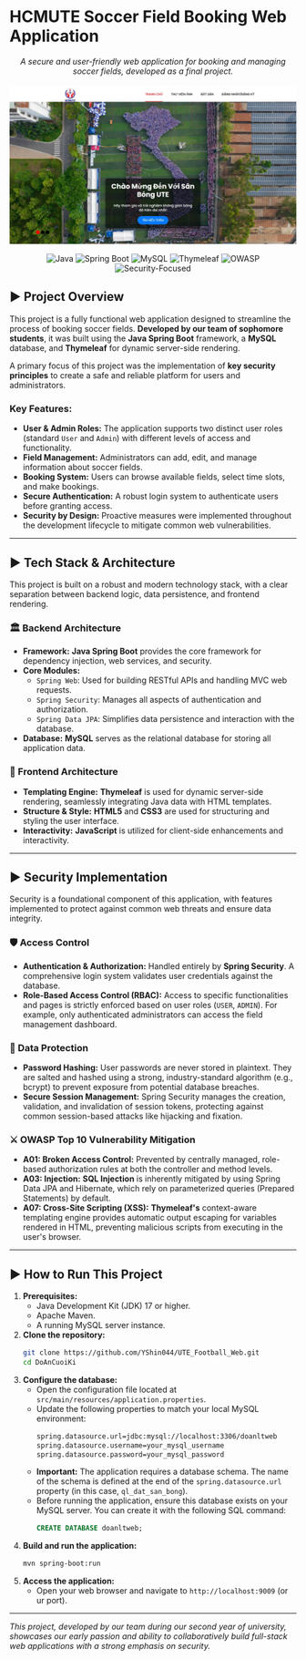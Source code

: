 # HCMUTE Soccer Field Booking Web Application

<p align="center">
  <em>A secure and user-friendly web application for booking and managing soccer fields, developed as a final project.</em>
  <br/><br/>
  <!-- Hãy chụp ảnh màn hình giao diện đẹp nhất của trang web và chèn vào đây -->
  <img src="https://github.com/YShin044/UTE_Booking_Web/blob/master/assets/UTE_Web.jpg" alt="Website Screenshot">
</p>

<!-- HÀNG HUY HIỆU CÔNG NGHỆ -->
<p align="center">
  <img src="https://img.shields.io/badge/Java-ED8B00?style=for-the-badge&logo=openjdk&logoColor=white" alt="Java"/>
  <img src="https://img.shields.io/badge/Spring-6DB33F?style=for-the-badge&logo=spring&logoColor=white" alt="Spring Boot"/>
  <img src="https://img.shields.io/badge/MySQL-4479A1?style=for-the-badge&logo=mysql&logoColor=white" alt="MySQL"/>
  <img src="https://img.shields.io/badge/Thymeleaf-005C0F?style=for-the-badge&logo=thymeleaf&logoColor=white" alt="Thymeleaf"/>
  <img src="https://img.shields.io/badge/OWASP-000000?style=for-the-badge&logo=owasp&logoColor=white" alt="OWASP"/>
  <img src="https://img.shields.io/badge/Security-Focused-blue?style=for-the-badge" alt="Security-Focused"/>
</p>
<!-- KẾT THÚC HÀNG HUY HIỆU -->

## ► Project Overview

This project is a fully functional web application designed to streamline the process of booking soccer fields. **Developed by our team of sophomore students**, it was built using the **Java Spring Boot** framework, a **MySQL** database, and **Thymeleaf** for dynamic server-side rendering.

A primary focus of this project was the implementation of **key security principles** to create a safe and reliable platform for users and administrators.

### Key Features:
- **User & Admin Roles:** The application supports two distinct user roles (standard `User` and `Admin`) with different levels of access and functionality.
- **Field Management:** Administrators can add, edit, and manage information about soccer fields.
- **Booking System:** Users can browse available fields, select time slots, and make bookings.
- **Secure Authentication:** A robust login system to authenticate users before granting access.
- **Security by Design:** Proactive measures were implemented throughout the development lifecycle to mitigate common web vulnerabilities.

---

## ► Tech Stack & Architecture

This project is built on a robust and modern technology stack, with a clear separation between backend logic, data persistence, and frontend rendering.

### 🏛️ Backend Architecture
- **Framework:** **Java Spring Boot** provides the core framework for dependency injection, web services, and security.
- **Core Modules:**
  - `Spring Web`: Used for building RESTful APIs and handling MVC web requests.
  - `Spring Security`: Manages all aspects of authentication and authorization.
  - `Spring Data JPA`: Simplifies data persistence and interaction with the database.
- **Database:** **MySQL** serves as the relational database for storing all application data.

### 🎨 Frontend Architecture
- **Templating Engine:** **Thymeleaf** is used for dynamic server-side rendering, seamlessly integrating Java data with HTML templates.
- **Structure & Style:** **HTML5** and **CSS3** are used for structuring and styling the user interface.
- **Interactivity:** **JavaScript** is utilized for client-side enhancements and interactivity.

---

## ► Security Implementation

Security is a foundational component of this application, with features implemented to protect against common web threats and ensure data integrity.

### 🛡️ Access Control
- **Authentication & Authorization:** Handled entirely by **Spring Security**. A comprehensive login system validates user credentials against the database.
- **Role-Based Access Control (RBAC):** Access to specific functionalities and pages is strictly enforced based on user roles (`USER`, `ADMIN`). For example, only authenticated administrators can access the field management dashboard.

### 🔐 Data Protection
- **Password Hashing:** User passwords are never stored in plaintext. They are salted and hashed using a strong, industry-standard algorithm (e.g., bcrypt) to prevent exposure from potential database breaches.
- **Secure Session Management:** Spring Security manages the creation, validation, and invalidation of session tokens, protecting against common session-based attacks like hijacking and fixation.

### ⚔️ OWASP Top 10 Vulnerability Mitigation
- **A01: Broken Access Control:** Prevented by centrally managed, role-based authorization rules at both the controller and method levels.
- **A03: Injection:** **SQL Injection** is inherently mitigated by using Spring Data JPA and Hibernate, which rely on parameterized queries (Prepared Statements) by default.
- **A07: Cross-Site Scripting (XSS):** **Thymeleaf's** context-aware templating engine provides automatic output escaping for variables rendered in HTML, preventing malicious scripts from executing in the user's browser.

---

## ► How to Run This Project

1.  **Prerequisites:**
    *   Java Development Kit (JDK) 17 or higher.
    *   Apache Maven.
    *   A running MySQL server instance.
2.  **Clone the repository:**
    ```bash
    git clone https://github.com/YShin044/UTE_Football_Web.git
    cd DoAnCuoiKi
    ```
3.  **Configure the database:**
    *   Open the configuration file located at `src/main/resources/application.properties`.
    *   Update the following properties to match your local MySQL environment:
        ```properties
        spring.datasource.url=jdbc:mysql://localhost:3306/doanltweb
        spring.datasource.username=your_mysql_username
        spring.datasource.password=your_mysql_password
        ```
    *   **Important:** The application requires a database schema. The name of the schema is defined at the end of the `spring.datasource.url` property (in this case, `ql_dat_san_bong`).
    *   Before running the application, ensure this database exists on your MySQL server. You can create it with the following SQL command:
        ```sql
        CREATE DATABASE doanltweb;
        ```
4.  **Build and run the application:**
    ```bash
    mvn spring-boot:run
    ```
5.  **Access the application:**
    *   Open your web browser and navigate to `http://localhost:9009` (or ur port).

---

*This project, developed by our team during our second year of university, showcases our early passion and ability to collaboratively build full-stack web applications with a strong emphasis on security.*
